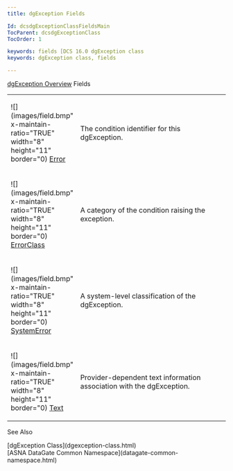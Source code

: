 ```yaml
---
title: dgException Fields

Id: dcsdgExceptionClassFieldsMain
TocParent: dcsdgExceptionClass
TocOrder: 1

keywords: fields [DCS 16.0 dgException class
keywords: dgException class, fields

---
```


[dgException Overview](dgexception-class.html) 
Fields

<table class="dtTABLE" id="table3" x-use-null-cells="x-use-null-cells" style="border-spacing: 0px" cellspacing="0">
          <colgroup span="1">
            <col span="1" style="WIDTH: 20%" />
            <col span="1" style="WIDTH: 70%" />
          </colgroup>
          <tr>
            <td colspan="1" rowspan="1">

![](images/field.bmp" x-maintain-ratio="TRUE" width="8" height="11" border="0) [ Error](dcsdgExceptionClassErrorField.html) 
</td>
            <td colspan="1" rowspan="1">

The condition identifier for this dgException.
</td>
          </tr>
          <tr>
            <td colspan="1" rowspan="1">

![](images/field.bmp" x-maintain-ratio="TRUE" width="8" height="11" border="0) [ ErrorClass](dcsdgExceptionClassErrorClassField.html) 
</td>
            <td colspan="1" rowspan="1">

A category of the condition raising the exception.
</td>
          </tr>
          <tr>
            <td colspan="1" rowspan="1">

![](images/field.bmp" x-maintain-ratio="TRUE" width="8" height="11" border="0) [ SystemError](dcsdgExceptionClassSystemErrorField.html) 
</td>
            <td colspan="1" rowspan="1">

A system-level classification of the dgException.
</td>
          </tr>
          <tr>
            <td colspan="1" rowspan="1">

![](images/field.bmp" x-maintain-ratio="TRUE" width="8" height="11" border="0) [ Text](dcsDisconnectingfromaDatabase.html) 
</td>
            <td colspan="1" rowspan="1">

Provider-dependent text information association with the dgException.
</td>
          </tr>
</table>

See Also

<dl />
      [dgException Class](dgexception-class.html)
      <br />
      [ASNA DataGate Common Namespace](datagate-common-namespace.html)

